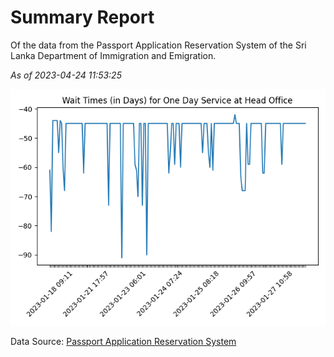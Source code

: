 # Summary Report

Of the data from the Passport Application Reservation System of the Sri Lanka Department of Immigration and Emigration.

*As of 2023-04-24 11:53:25*

![Wait Time Chart](summary.wait_time_chart.png)

Data Source: [Passport Application Reservation System](https://eservices.immigration.gov.lk:8443/appointment/pages/reservationApplication.xhtml)